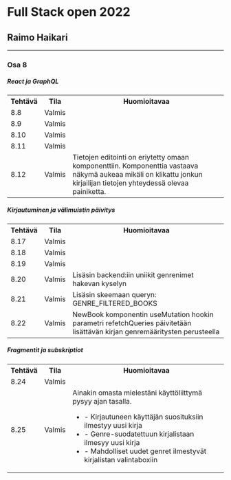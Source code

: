 # Full Stack open 2022
## Raimo Haikari

---

### Osa 8

##### React ja GraphQL

<table>
  <tr>
    <th>Tehtävä</th>
    <th>Tila</th>
    <th>Huomioitavaa</th>
  </tr>
  <tr>
    <td>8.8</td>
    <td>Valmis</td>
    <td></td>
  </tr>
  <tr>
    <td>8.9</td>
    <td>Valmis</td>
    <td></td>
  </tr>
  <tr>
    <td>8.10</td>
    <td>Valmis</td>
    <td></td>
  </tr>
  <tr>
    <td>8.11</td>
    <td>Valmis</td>
    <td></td>
  </tr>
    <td>8.12</td>
    <td>Valmis</td>
    <td>Tietojen editointi on eriytetty omaan komponenttiin. Komponenttia vastaava näkymä aukeaa mikäli on klikattu jonkun kirjailijan tietojen yhteydessä olevaa painiketta.</td>
  </tr>
</table>

##### Kirjautuminen ja välimuistin päivitys


<table>
  <tr>
    <th>Tehtävä</th>
    <th>Tila</th>
    <th>Huomioitavaa</th>
  </tr>
  <tr>
    <td>8.17</td>
    <td>Valmis</td>
    <td></td>
  </tr>
  <tr>
    <td>8.18</td>
    <td>Valmis</td>
    <td></td>
  </tr>
  <tr>
    <td>8.19</td>
    <td>Valmis</td>
    <td></td>
  </tr>
  <tr>
    <td>8.20</td>
    <td>Valmis</td>
    <td>Lisäsin backend:iin uniikit genrenimet hakevan kyselyn</td>
  </tr>
  <tr>
    <td>8.21</td>
    <td>Valmis</td>
    <td>Lisäsin skeemaan queryn: GENRE_FILTERED_BOOKS  </td>
  </tr>
  <tr>
    <td>8.22</td>
    <td>Valmis</td>
    <td>NewBook komponentin useMutation hookin parametri refetchQueries päivitetään lisättävän kirjan genremääritysten perusteella </td>
  </tr>
</table>


##### Fragmentit ja subskriptiot


<table>
  <tr>
    <th>Tehtävä</th>
    <th>Tila</th>
    <th>Huomioitavaa</th>
  </tr>
  <tr>
    <td>8.24</td>
    <td>Valmis</td>
    <td></td>
  </tr>
  <tr>
    <td>8.25</td>
    <td>Valmis</td>
    <td>
      Ainakin omasta mielestäni käyttöliittymä pysyy ajan tasalla.
      <ul>
        <li>- Kirjautuneen käyttäjän suosituksiin ilmestyy uusi kirja</li>
        <li>- Genre-suodatettuun kirjalistaan ilmesyy uusi kirja</li>
        <li>- Mahdolliset uudet genret ilmestyvät kirjalistan valintaboxiin</li>
      </ul>
    </td>
  </tr>
</table>

